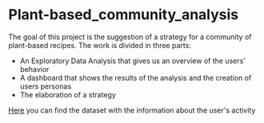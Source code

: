 # Plant-based_community_analysis
The goal of this project is the suggestion of a strategy for a community of plant-based recipes. 
The work is divided in three parts: 

- An Exploratory Data Analysis that gives us an overview of the users’ behavior
- A dashboard that shows the results of the analysis and the creation of users personas
- The elaboration of a strategy

[Here](https://docs.google.com/spreadsheets/d/10QO-oXIA4l8-3adIz2X5i9WLjGXYT_dt/edit?rtpof=true&sd=true#gid=2054200166) you can find the dataset with the information about the user's activity


